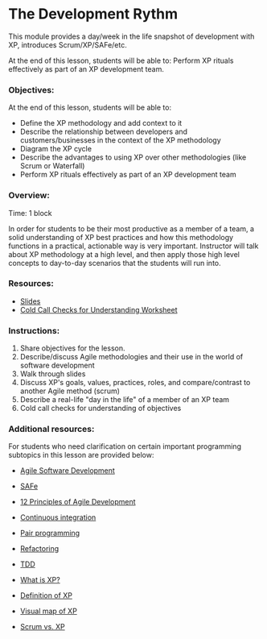 # The Development Rythm

This module provides a day/week in the life snapshot of development with XP, introduces Scrum/XP/SAFe/etc.

At the end of this lesson, students will be able to:
Perform XP rituals effectively as part of an XP development team.


### Objectives: 
At the end of this lesson, students will be able to: 
- Define the XP methodology and add context to it
- Describe the relationship between developers and customers/businesses in the context of the XP methodology
- Diagram the XP cycle
- Describe the advantages to using XP over other methodologies (like Scrum or Waterfall)
- Perform XP rituals effectively as part of an XP development team


### Overview:
Time: 1 block 

In order for students to be their most productive as a member of a team, a solid understanding of XP best practices and how this methodology functions in a practical, actionable way is very important. Instructor will talk about XP methodology at a high level, and then apply those high level concepts to day-to-day scenarios that the students will run into. 


### Resources:
* [Slides](https://docs.google.com/presentation/d/1q_sZhC24derLW99I-W-OKft4p_gN--2LoG6YU0rYzgY/edit#slide=id.g5c0e2e3103_0_0)
* [Cold Call Checks for Understanding Worksheet](https://docs.google.com/document/d/1q1HK381zd-hIbMn-a7LuXzkE2DkI8eh9-7x_4XcW8XE/edit?usp=sharing)

### Instructions:

1. Share objectives for the lesson. 
2. Describe/discuss Agile methodologies and their use in the world of software development
3. Walk through slides
4. Discuss XP's goals, values, practices, roles, and compare/contrast to another Agile method (scrum)
5. Describe a real-life "day in the life" of a member of an XP team
6. Cold call checks for understanding of objectives


###  Additional resources:
For students who need clarification on certain important programming subtopics in this lesson are provided below:

* [Agile Software Development](https://www.agilealliance.org/agile101/)
* [SAFe](https://www.scaledagile.com/enterprise-solutions/what-is-safe/)

* [12 Principles of Agile Development](https://www.agilealliance.org/agile101/12-principles-behind-the-agile-manifesto/)
* [Continuous integration](https://www.thoughtworks.com/continuous-integration)
* [Pair programming](http://www.extremeprogramming.org/rules/pair.html)
* [Refactoring](https://en.wikipedia.org/wiki/Code_refactoring)
* [TDD](https://www.agilealliance.org/glossary/tdd/)
* [What is XP?](https://medium.com/@sreenivas/extreme-programming-xp-f0ad5066f737)
* [Definition of XP](https://en.wikipedia.org/wiki/Extreme_programming)
* [Visual map of XP](http://www.extremeprogramming.org/map/iteration.html)
* [Scrum vs. XP](https://www.mountaingoatsoftware.com/blog/differences-between-scrum-and-extreme-programming)

